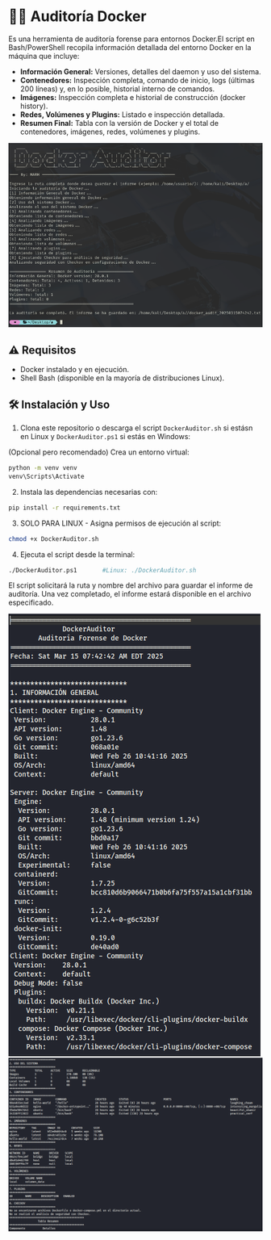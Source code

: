 # 🔎​🐳​ Auditoría Docker

Es una herramienta de auditoría forense para entornos Docker.El script en Bash/PowerShell recopila información detallada del entorno Docker en la máquina que incluye:

- **Información General:** Versiones, detalles del daemon y uso del sistema.
- **Contenedores:** Inspección completa, comando de inicio, logs (últimas 200 líneas) y, en lo posible, historial interno de comandos.
- **Imágenes:** Inspección completa e historial de construcción (docker history).
- **Redes, Volúmenes y Plugins:** Listado e inspección detallada.
- **Resumen Final:** Tabla con la versión de Docker y el total de contenedores, imágenes, redes, volúmenes y plugins.

![DockerAuditor](img/foto.png)

## ⚠️​ Requisitos

- Docker instalado y en ejecución.
- Shell Bash (disponible en la mayoría de distribuciones Linux).

## ​🛠️​ Instalación y Uso

1. Clona este repositorio o descarga el script `DockerAuditor.sh` si estásn en Linux y `DockerAuditor.ps1` si estás en Windows:

(Opcional pero recomendado) Crea un entorno virtual:
```bash
python -m venv venv
venv\Scripts\Activate
```

2. Instala las dependencias necesarias con:
```bash
pip install -r requirements.txt
```

3. SOLO PARA LINUX - Asigna permisos de ejecución al script:
```bash
chmod +x DockerAuditor.sh
```

4. Ejecuta el script desde la terminal:
```bash
./DockerAuditor.ps1       #Linux: ./DockerAuditor.sh
```
El script solicitará la ruta y nombre del archivo para guardar el informe de auditoría. Una vez completado, el informe estará disponible en el archivo especificado.

![DockerAuditorResultado](img/foto2.png)
![InformeDockerAuditor](img/foto3.png)

